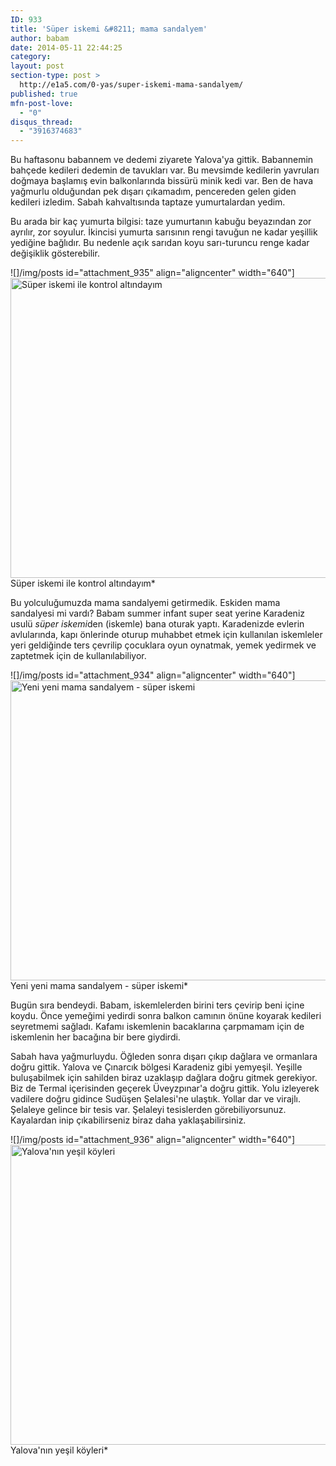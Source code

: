 ```yaml
---
ID: 933
title: 'Süper iskemi &#8211; mama sandalyem'
author: babam
date: 2014-05-11 22:44:25
category:
layout: post
section-type: post >
  http://e1a5.com/0-yas/super-iskemi-mama-sandalyem/
published: true
mfn-post-love:
  - "0"
disqus_thread:
  - "3916374683"
---
```

Bu haftasonu babannem ve dedemi ziyarete Yalova'ya gittik. Babannemin bahçede kedileri dedemin de tavukları var. Bu mevsimde kedilerin yavruları doğmaya başlamış evin balkonlarında bissürü minik kedi var. Ben de hava yağmurlu olduğundan pek dışarı çıkamadım, pencereden gelen giden kedileri izledim. Sabah kahvaltısında taptaze yumurtalardan yedim.

Bu arada bir kaç yumurta bilgisi: taze yumurtanın kabuğu beyazından zor ayrılır, zor soyulur. İkincisi yumurta sarısının rengi tavuğun ne kadar yeşillik yediğine bağlıdır. Bu nedenle açık sarıdan koyu sarı-turuncu renge kadar değişiklik gösterebilir.

![]/img/posts id="attachment_935" align="aligncenter" width="640"]<a href="http://e1a5.com/wp-content/uploads/2014/05/super_iskemi_kedi.jpg"><img class="wp-image-935 size-full" src="http://e1a5.com/wp-content/uploads/2014/05/super_iskemi_kedi.jpg" alt="Süper iskemi ile kontrol altındayım" width="640" height="480" /></a> Süper iskemi ile kontrol altındayım*

Bu yolculuğumuzda mama sandalyemi getirmedik. Eskiden mama sandalyesi mi vardı? Babam summer infant super seat yerine Karadeniz usulü <em>süper iskemi</em>den (iskemle) bana oturak yaptı. Karadenizde evlerin avlularında, kapı önlerinde oturup muhabbet etmek için kullanılan iskemleler yeri geldiğinde ters çevrilip çocuklara oyun oynatmak, yemek yedirmek ve zaptetmek için de kullanılabiliyor.

![]/img/posts id="attachment_934" align="aligncenter" width="640"]<a href="http://e1a5.com/wp-content/uploads/2014/05/super_iskemi.jpg"><img class="wp-image-934 size-full" src="http://e1a5.com/wp-content/uploads/2014/05/super_iskemi.jpg" alt="Yeni yeni mama sandalyem - süper iskemi" width="640" height="480" /></a> Yeni yeni mama sandalyem - süper iskemi*

Bugün sıra bendeydi. Babam, iskemlelerden birini ters çevirip beni içine koydu. Önce yemeğimi yedirdi sonra balkon camının önüne koyarak kedileri seyretmemi sağladı. Kafamı iskemlenin bacaklarına çarpmamam için de iskemlenin her bacağına bir bere giydirdi.

Sabah hava yağmurluydu. Öğleden sonra dışarı çıkıp dağlara ve ormanlara doğru gittik. Yalova ve Çınarcık bölgesi Karadeniz gibi yemyeşil. Yeşille buluşabilmek için sahilden biraz uzaklaşıp dağlara doğru gitmek gerekiyor. Biz de Termal içerisinden geçerek Üveyzpınar'a doğru gittik. Yolu izleyerek vadilere doğru gidince Sudüşen Şelalesi'ne ulaştık. Yollar dar ve virajlı. Şelaleye gelince bir tesis var. Şelaleyi tesislerden görebiliyorsunuz. Kayalardan inip çıkabilirseniz biraz daha yaklaşabilirsiniz.

![]/img/posts id="attachment_936" align="aligncenter" width="640"]<a href="http://e1a5.com/wp-content/uploads/2014/05/yalova_koyleri.jpg"><img class="wp-image-936 size-full" src="http://e1a5.com/wp-content/uploads/2014/05/yalova_koyleri.jpg" alt="Yalova'nın yeşil köyleri" width="640" height="480" /></a> Yalova'nın yeşil köyleri*
